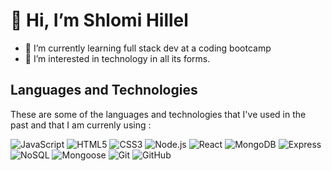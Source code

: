 # 👋 Hi, I’m Shlomi Hillel
- 🌱 I’m currently learning full stack dev at a coding bootcamp
- 👀 I’m interested in technology in all its forms.



<!---
ShlomiHillel/ShlomiHillel is a ✨ special ✨ repository because its `README.md` (this file) appears on your GitHub profile.
You can click the Preview link to take a look at your changes.
- 👀 I’m interested in ...
- 💞️ I’m looking to collaborate on ...
- 📫 How to reach me ...
 ![Python](https://img.shields.io/badge/-Python-000000?style=flat&logo=python)
![Java](https://img.shields.io/badge/-Java-000000?style=flat&logo=java)
![SQL](https://img.shields.io/badge/-SQL-000000?style=flat&logo=mysql)
![Neo4j](https://img.shields.io/badge/-Neo4j-000000?style=flat&logo=neo4j)
![Redux](http://img.shields.io/badge/-Redux-000000?style=flat&logo=Redux)
--->

## Languages and Technologies
These are some of the languages and technologies that I've used in the past and that I am currenly using :

![JavaScript](https://img.shields.io/badge/-JavaScript-000000?style=flat&logo=javascript) 
![HTML5](https://img.shields.io/badge/-HTML5-000000?style=flat&logo=html5)
![CSS3](http://img.shields.io/badge/-CSS3-000000?style=flat&logo=CSS3)
![Node.js](https://img.shields.io/badge/-Node.js-222222?style=flat&logo=node.js&logoColor=339933)
![React](https://img.shields.io/badge/-React-222222?style=flat&logo=React&logoColor=61DAFB) 
![MongoDB](https://img.shields.io/badge/-MongoDB-000000?style=flat&logo=MongoDB)
![Express](http://img.shields.io/badge/-Express-000000?style=flat&logo=Express)
![NoSQL](https://img.shields.io/badge/-NoSQL-000000?style=flat&logo=mongodb)
![Mongoose](http://img.shields.io/badge/-Mongoose-000000?style=flat&logo=Mongoose)
![Git](https://img.shields.io/badge/-Git-222222?style=flat&logo=git&logoColor=F05032)
![GitHub](https://img.shields.io/badge/-GitHub-222222?style=flat&logo=github&logoColor=181717)

